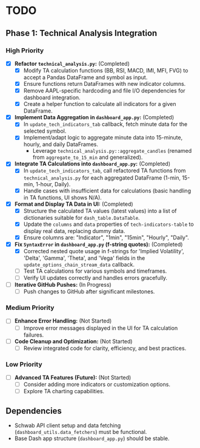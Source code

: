 # TODO

## Phase 1: Technical Analysis Integration

### High Priority
- [X] **Refactor `technical_analysis.py`:** (Completed)
  - [X] Modify TA calculation functions (BB, RSI, MACD, IMI, MFI, FVG) to accept a Pandas DataFrame and symbol as input.
  - [X] Ensure functions return DataFrames with new indicator columns.
  - [X] Remove AAPL-specific hardcoding and file I/O dependencies for dashboard integration.
  - [X] Create a helper function to calculate all indicators for a given DataFrame.
- [X] **Implement Data Aggregation in `dashboard_app.py`:** (Completed)
  - [X] In `update_tech_indicators_tab` callback, fetch minute data for the selected symbol.
  - [X] Implement/adapt logic to aggregate minute data into 15-minute, hourly, and daily DataFrames.
    - Leverage `technical_analysis.py::aggregate_candles` (renamed from `aggregate_to_15_min` and generalized).
- [X] **Integrate TA Calculations into `dashboard_app.py`:** (Completed)
  - [X] In `update_tech_indicators_tab`, call refactored TA functions from `technical_analysis.py` for each aggregated DataFrame (1-min, 15-min, 1-hour, Daily).
  - [X] Handle cases with insufficient data for calculations (basic handling in TA functions, UI shows N/A).
- [X] **Format and Display TA Data in UI:** (Completed)
  - [X] Structure the calculated TA values (latest values) into a list of dictionaries suitable for `dash_table.DataTable`.
  - [X] Update the `columns` and `data` properties of `tech-indicators-table` to display real data, replacing dummy data.
  - [X] Ensure columns are: "Indicator", "1min", "15min", "Hourly", "Daily".
- [X] **Fix `SyntaxError` in `dashboard_app.py` (f-string quotes):** (Completed)
  - [X] Corrected nested quote usage in f-strings for 'Implied Volatility', 'Delta', 'Gamma', 'Theta', and 'Vega' fields in the `update_options_chain_stream_data` callback.
  - [ ] Test TA calculations for various symbols and timeframes.
  - [ ] Verify UI updates correctly and handles errors gracefully.
- [ ] **Iterative GitHub Pushes:** (In Progress)
  - [ ] Push changes to GitHub after significant milestones.

### Medium Priority
- [ ] **Enhance Error Handling:** (Not Started)
  - [ ] Improve error messages displayed in the UI for TA calculation failures.
- [ ] **Code Cleanup and Optimization:** (Not Started)
  - [ ] Review integrated code for clarity, efficiency, and best practices.

### Low Priority
- [ ] **Advanced TA Features (Future):** (Not Started)
  - [ ] Consider adding more indicators or customization options.
  - [ ] Explore TA charting capabilities.

## Dependencies
- Schwab API client setup and data fetching (`dashboard_utils.data_fetchers`) must be functional.
- Base Dash app structure (`dashboard_app.py`) should be stable.

